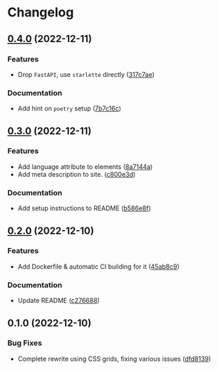 # Changelog

## [0.4.0](https://github.com/alexpovel/derdiedas/compare/v0.3.0...v0.4.0) (2022-12-11)


### Features

* Drop `FastAPI`, use `starlette` directly ([317c7ae](https://github.com/alexpovel/derdiedas/commit/317c7aee2293ae3d7d69329fdb3ee04d4870540f))


### Documentation

* Add hint on `poetry` setup ([7b7c16c](https://github.com/alexpovel/derdiedas/commit/7b7c16c0a5c6fa00297f61f6537300b2d291a496))

## [0.3.0](https://github.com/alexpovel/derdiedas/compare/v0.2.0...v0.3.0) (2022-12-11)


### Features

* Add language attribute to elements ([8a7144a](https://github.com/alexpovel/derdiedas/commit/8a7144a91b4b84d59db3f52b8a4cbcc74831ab0a))
* Add meta description to site. ([c800e3d](https://github.com/alexpovel/derdiedas/commit/c800e3d7d1f9b451f94db9b4f95484ae0751a31d))


### Documentation

* Add setup instructions to README ([b586e8f](https://github.com/alexpovel/derdiedas/commit/b586e8fae0c754b64d617f2a2b5a37679274f067))

## [0.2.0](https://github.com/alexpovel/derdiedas/compare/v0.1.0...v0.2.0) (2022-12-10)


### Features

* Add Dockerfile & automatic CI building for it ([45ab8c9](https://github.com/alexpovel/derdiedas/commit/45ab8c9a84f46eae289e085c8a8fefc3c0cc862e))


### Documentation

* Update README ([c276688](https://github.com/alexpovel/derdiedas/commit/c276688614f8a3cdfc97972495a2880d3b29adfb))

## 0.1.0 (2022-12-10)


### Bug Fixes

* Complete rewrite using CSS grids, fixing various issues ([dfd8139](https://github.com/alexpovel/derdiedas/commit/dfd813940d6be0fa73f0462dfbae742748972389))
